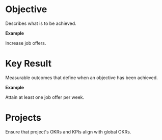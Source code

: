 # Objective

Describes what is to be achieved.

**Example**

Increase job offers.

# Key Result

Measurable outcomes that define when  an objective has been achieved.

**Example**

Attain at least one job offer per week.

# Projects

Ensure that project's OKRs and KPIs align with global OKRs.
